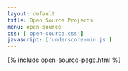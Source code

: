 ```yaml
---
layout: default
title: Open Source Projects
menu: open-source
css: ['open-source.css']
javascript: ['underscore-min.js']
---
```

{% include open-source-page.html %}
